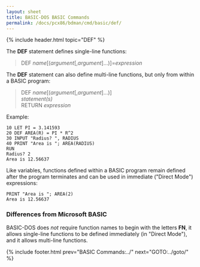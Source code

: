 ```yaml
---
layout: sheet
title: BASIC-DOS BASIC Commands
permalink: /docs/pcx86/bdman/cmd/basic/def/
---
```


{% include header.html topic="DEF" %}

The **DEF** statement defines single-line functions:

> DEF *name*[(*argument*[,*argument*]...)]=*expression*

The **DEF** statement can also define multi-line functions, but only from
within a BASIC program:

> DEF *name*[(*argument*[,*argument*]...)]  
> *statement(s)*  
> RETURN *expression*

Example:

	10 LET PI = 3.141593  
	20 DEF AREA(R) = PI * R^2  
	30 INPUT "Radius? ", RADIUS  
	40 PRINT "Area is "; AREA(RADIUS)  
	RUN  
	Radius? 2  
	Area is 12.56637  

Like variables, functions defined within a BASIC program remain defined after
the program terminates and can be used in immediate ("Direct Mode") expressions:

	PRINT "Area is "; AREA(2)  
	Area is 12.56637  

### Differences from Microsoft BASIC

BASIC-DOS does *not* require function names to begin with the letters **FN**,
it allows single-line functions to be defined immediately (in "Direct Mode"),
and it allows multi-line functions.

{% include footer.html prev="BASIC Commands:../" next="GOTO:../goto/" %}
